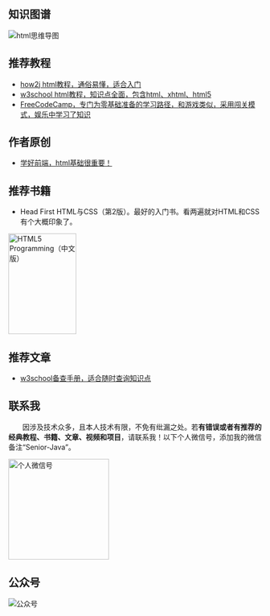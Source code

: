 ## 知识图谱
![html思维导图](http://coderzcr.gitee.io/sensor-java-picture/pictures/html思维导图.png)
## 推荐教程
- [how2j html教程，通俗易懂，适合入门](http://how2j.cn/k/html/html-tutorial/175.html)
- [w3school html教程，知识点全面，包含html、xhtml、html5](http://www.w3school.com.cn/html/index.asp)
- [FreeCodeCamp，专门为零基础准备的学习路径，和游戏类似，采用闯关模式，娱乐中学习了知识](http://freecodecamp.cn/)

## 作者原创

- [学好前端，html基础很重要！](html/html基础.md)

## 推荐书籍

- Head First HTML与CSS（第2版）。最好的入门书。看两遍就对HTML和CSS有个大概印象了。

<img src="http://coderzcr.gitee.io/sensor-java-picture/pictures/s28988547.jpg" alt="HTML5 Programming（中文版）"  width="135" height="200">


## 推荐文章

- [w3school备查手册，适合随时查询知识点](http://www.w3school.com.cn/tags/html_ref_byfunc.asp)


## 联系我
　　因涉及技术众多，且本人技术有限，不免有纰漏之处。若**有错误或者有推荐的经典教程、书籍、文章、视频和项目**，请联系我！以下个人微信号，添加我的微信备注“Senior-Java”。

<img src="http://coderzcr.gitee.io/sensor-java-picture/pictures/mmqrcode1564277983207.png" width="200" alt="个人微信号" />


## 公众号

![公众号](http://coderzcr.gitee.io/sensor-java-picture/pictures/稿定设计导出-20190728-180717.png)



